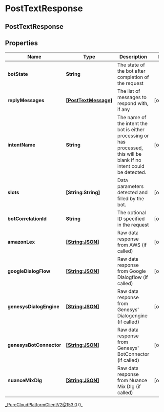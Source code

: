 # PostTextResponse

## PostTextResponse

## Properties

|Name | Type | Description | Notes|
|------------ | ------------- | ------------- | -------------|
| **botState** | **String** | The state of the bot after completion of the request | |
| **replyMessages** | [**[PostTextMessage]**](PostTextMessage) | The list of messages to respond with, if any | [optional] |
| **intentName** | **String** | The name of the intent the bot is either processing or has processed, this will be blank if no intent could be detected. | [optional] |
| **slots** | **[String:String]** | Data parameters detected and filled by the bot. | [optional] |
| **botCorrelationId** | **String** | The optional ID specified in the request | [optional] |
| **amazonLex** | [**[String:JSON]**](JSON) | Raw data response from AWS (if called) | [optional] |
| **googleDialogFlow** | [**[String:JSON]**](JSON) | Raw data response from Google Dialogflow (if called) | [optional] |
| **genesysDialogEngine** | [**[String:JSON]**](JSON) | Raw data response from Genesys&#39; Dialogengine (if called) | [optional] |
| **genesysBotConnector** | [**[String:JSON]**](JSON) | Raw data response from Genesys&#39; BotConnector (if called) | [optional] |
| **nuanceMixDlg** | [**[String:JSON]**](JSON) | Raw data response from Nuance Mix Dlg (if called) | [optional] |



_PureCloudPlatformClientV2@153.0.0_
